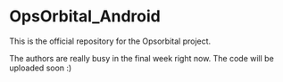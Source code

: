 # OpsOrbital_Android
This is the official repository for the Opsorbital project.

The authors are really busy in the final week right now. The code will be uploaded soon :)
